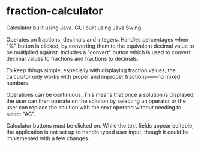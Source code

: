 # fraction-calculator
Calculator built using Java. GUI built using Java Swing.

Operates on fractions, decimals and integers. 
Handles percentages when "%" button is clicked, by converting them to the equivalent decimal value to be multiplied against. 
Includes a "convert" button which is used to convert decimal values to fractions and fractions to decimals. 

To keep things simple, especially with displaying fraction values, the calculator only works with proper and improper fractions——no mixed numbers. 

Operations can be continuous. This means that once a solution is displayed, the user can then operate on the solution by selecting an operator or the user can replace the solution with the next operand without needing to select "AC".

Calculator buttons must be clicked on. While the text fields appear editable, the application is not set up to handle typed user input, though it could be implemented with a few changes.
 
